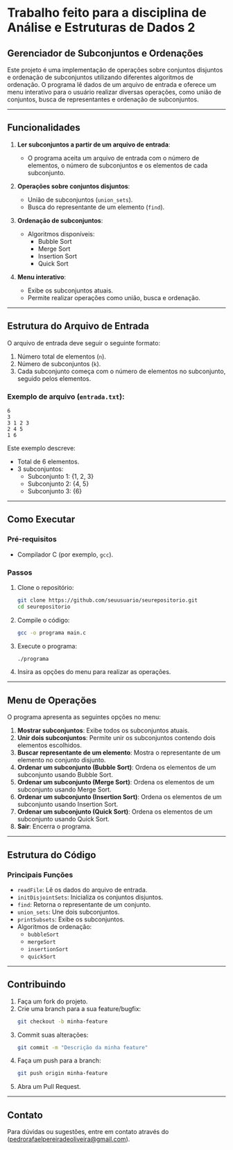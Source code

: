 # Trabalho feito para a disciplina de Análise e Estruturas de Dados 2

## Gerenciador de Subconjuntos e Ordenações

Este projeto é uma implementação de operações sobre conjuntos disjuntos e ordenação de subconjuntos utilizando diferentes algoritmos de ordenação. O programa lê dados de um arquivo de entrada e oferece um menu interativo para o usuário realizar diversas operações, como união de conjuntos, busca de representantes e ordenação de subconjuntos.

---

## Funcionalidades

1. **Ler subconjuntos a partir de um arquivo de entrada**:
   - O programa aceita um arquivo de entrada com o número de elementos, o número de subconjuntos e os elementos de cada subconjunto.

2. **Operações sobre conjuntos disjuntos**:
   - União de subconjuntos (`union_sets`).
   - Busca do representante de um elemento (`find`).

3. **Ordenação de subconjuntos**:
   - Algoritmos disponíveis:
     - Bubble Sort
     - Merge Sort
     - Insertion Sort
     - Quick Sort

4. **Menu interativo**:
   - Exibe os subconjuntos atuais.
   - Permite realizar operações como união, busca e ordenação.

---

## Estrutura do Arquivo de Entrada

O arquivo de entrada deve seguir o seguinte formato:
1. Número total de elementos (`n`).
2. Número de subconjuntos (`k`).
3. Cada subconjunto começa com o número de elementos no subconjunto, seguido pelos elementos.

### Exemplo de arquivo (`entrada.txt`):

```
6
3
3 1 2 3
2 4 5
1 6
```

Este exemplo descreve:
- Total de 6 elementos.
- 3 subconjuntos:
  - Subconjunto 1: {1, 2, 3}
  - Subconjunto 2: {4, 5}
  - Subconjunto 3: {6}

---

## Como Executar

### Pré-requisitos
- Compilador C (por exemplo, `gcc`).

### Passos
1. Clone o repositório:
   ```bash
   git clone https://github.com/seuusuario/seurepositorio.git
   cd seurepositorio
   ```
2. Compile o código:
   ```bash
   gcc -o programa main.c
   ```
3. Execute o programa:
   ```bash
   ./programa
   ```
4. Insira as opções do menu para realizar as operações.

---

## Menu de Operações

O programa apresenta as seguintes opções no menu:

1. **Mostrar subconjuntos**: Exibe todos os subconjuntos atuais.
2. **Unir dois subconjuntos**: Permite unir os subconjuntos contendo dois elementos escolhidos.
3. **Buscar representante de um elemento**: Mostra o representante de um elemento no conjunto disjunto.
4. **Ordenar um subconjunto (Bubble Sort)**: Ordena os elementos de um subconjunto usando Bubble Sort.
5. **Ordenar um subconjunto (Merge Sort)**: Ordena os elementos de um subconjunto usando Merge Sort.
6. **Ordenar um subconjunto (Insertion Sort)**: Ordena os elementos de um subconjunto usando Insertion Sort.
7. **Ordenar um subconjunto (Quick Sort)**: Ordena os elementos de um subconjunto usando Quick Sort.
8. **Sair**: Encerra o programa.

---

## Estrutura do Código

### Principais Funções

- `readFile`: Lê os dados do arquivo de entrada.
- `initDisjointSets`: Inicializa os conjuntos disjuntos.
- `find`: Retorna o representante de um conjunto.
- `union_sets`: Une dois subconjuntos.
- `printSubsets`: Exibe os subconjuntos.
- Algoritmos de ordenação:
  - `bubbleSort`
  - `mergeSort`
  - `insertionSort`
  - `quickSort`

---

## Contribuindo

1. Faça um fork do projeto.
2. Crie uma branch para a sua feature/bugfix:
   ```bash
   git checkout -b minha-feature
   ```
3. Commit suas alterações:
   ```bash
   git commit -m "Descrição da minha feature"
   ```
4. Faça um push para a branch:
   ```bash
   git push origin minha-feature
   ```
5. Abra um Pull Request.

---

## Contato

Para dúvidas ou sugestões, entre em contato através do (pedrorafaelpereiradeoliveira@gmail.com).
